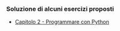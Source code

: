 ### Soluzione di alcuni esercizi proposti 

- [Capitolo 2 - Programmare con Python](https://fondinfo.github.io/soluzioni/sol_cap-02.pdf)

